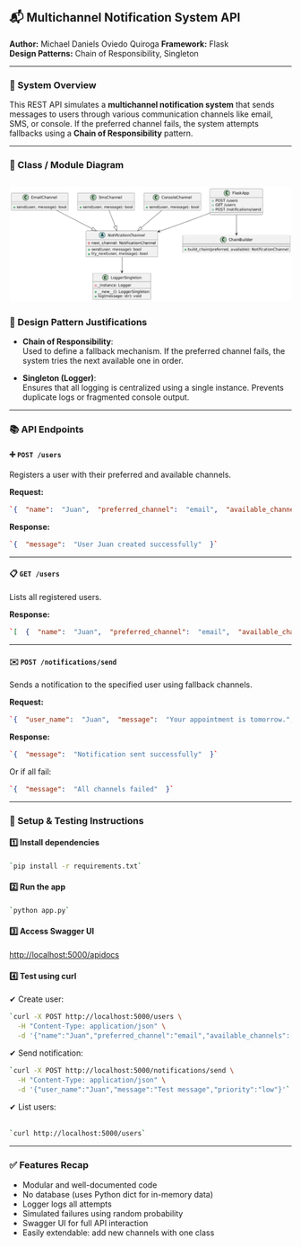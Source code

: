 ﻿
## 📬 Multichannel Notification System API

**Author:** Michael Daniels Oviedo Quiroga
**Framework:** Flask  
**Design Patterns:** Chain of Responsibility, Singleton  

----------

### 🧠 System Overview

This REST API simulates a **multichannel notification system** that sends messages to users through various communication channels like email, SMS, or console. If the preferred channel fails, the system attempts fallbacks using a **Chain of Responsibility** pattern.

----------

### 📐 Class / Module Diagram

![UML Diagram](./diagram.png)
----------

### 🎯 Design Pattern Justifications

-   **Chain of Responsibility**:  
    Used to define a fallback mechanism. If the preferred channel fails, the system tries the next available one in order.
    
-   **Singleton (Logger)**:  
    Ensures that all logging is centralized using a single instance. Prevents duplicate logs or fragmented console output.
    

----------

### 📚 API Endpoints

#### ➕ `POST /users`

Registers a user with their preferred and available channels.

**Request:**

```json
`{  "name":  "Juan",  "preferred_channel":  "email",  "available_channels":  ["email",  "sms"]  }` 
```
**Response:**

```json
`{  "message":  "User Juan created successfully"  }` 
```
----------

#### 📋 `GET /users`

Lists all registered users.

**Response:**


```json
`[  {  "name":  "Juan",  "preferred_channel":  "email",  "available_channels":  ["email",  "sms"]  }  ]` 
```
----------

#### ✉️ `POST /notifications/send`

Sends a notification to the specified user using fallback channels.

**Request:**


```json
`{  "user_name":  "Juan",  "message":  "Your appointment is tomorrow.",  "priority":  "high"  }` 
```
**Response:**


```json
`{  "message":  "Notification sent successfully"  }` 
```
Or if all fail:


```json
`{  "message":  "All channels failed"  }` 
```
----------

### 🧪 Setup & Testing Instructions

#### 1️⃣ Install dependencies
```bash
`pip install -r requirements.txt` 
```

#### 2️⃣ Run the app


```bash
`python app.py` 
```

#### 3️⃣ Access Swagger UI

[http://localhost:5000/apidocs](http://localhost:5000/apidocs)

#### 4️⃣ Test using curl

✔ Create user:


```bash
`curl -X POST http://localhost:5000/users \
  -H "Content-Type: application/json" \
  -d '{"name":"Juan","preferred_channel":"email","available_channels":["email","sms"]}'` 
```

✔ Send notification:


```bash
`curl -X POST http://localhost:5000/notifications/send \
  -H "Content-Type: application/json" \
  -d '{"user_name":"Juan","message":"Test message","priority":"low"}'` 
```

✔ List users:


```bash

`curl http://localhost:5000/users` 
```

----------

### ✅ Features Recap

-   Modular and well-documented code
-   No database (uses Python dict for in-memory data)
-   Logger logs all attempts
-   Simulated failures using random probability
-   Swagger UI for full API interaction
-   Easily extendable: add new channels with one class
